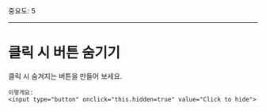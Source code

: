 중요도: 5

---

# 클릭 시 버튼 숨기기

클릭 시 숨겨지는 버튼을 만들어 보세요.

```online
이렇게요:
<input type="button" onclick="this.hidden=true" value="Click to hide">
```
